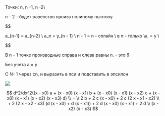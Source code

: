 Точки: n, n -1, n -2\\

n - 2 - будет равенство произв полиному ньютону. 

$$

a_{n-1} = a_{n-2} \\
a_n = y_{n - 1}  \\
n - 1 = n - сплайн \\
в n - только \\а, = y \\

$$

В n - 1 точке производные справа и слева равны n. - это 6

Без учета a = y

C N- 1 через сn, и выразить в пси и подставить в эпсилон

![](https://media.discordapp.net/attachments/909771525492731915/958082850597507112/unknown.png)

$$
d^2/dx^2((x - x0) a + (x - x0) (x - x1) b + (x - x0) (x - x1) (x - x2) c + (x -   x0) (x - x1) (x - x2) (x - x3) d) \\ = \\ 2 b + 2 c (x - x0) + 2 c (2 x - x1 - x2) \\ + 2 (2 x - x2 - x3) (d (x - x0) + d (x - x1)) + 2 d (x - x0) (x - x1) + 2 d \\ (x - x2) (x - x3)
$$